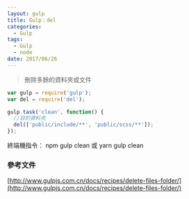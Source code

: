 ```yaml
---
layout: gulp
title: Gulp：del
categories:
  - Gulp
tags:
  - Gulp
  - node
date: 2017/06/26
---
```


> 刪除多餘的資料夾或文件

```javascript
var gulp = require('gulp');
var del = require('del');

gulp.task('clean', function() {
  //目的資料夾
  del(['public/include/**', 'public/scss/**']);
});
```

終端機指令：
npm gulp clean
或
yarn gulp clean

### 參考文件

[http://www.gulpjs.com.cn/docs/recipes/delete-files-folder/](http://www.gulpjs.com.cn/docs/recipes/delete-files-folder/)
